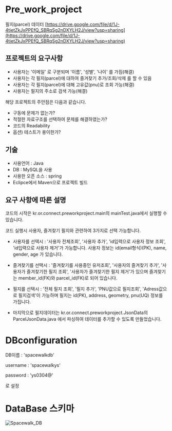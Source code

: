 # Pre_work_project

필지(parcel) 데이터 [https://drive.google.com/file/d/1J-4tietZkJxPPEfQ_SBRqSg2nDXYLH2J/view?usp=sharing](https://drive.google.com/file/d/1J-4tietZkJxPPEfQ_SBRqSg2nDXYLH2J/view?usp=sharing)

## 프로젝트의 요구사항

- 사용자는 '이메일' 로 구분되며 '이름', '성별', '나이' 를 가짐(해결)
- 사용자는 각 필지(parcel)에 대하여 즐겨찾기 추가/조회/삭제 를 할 수 있음
- 사용자는 각 필지(parcel)에 대해 고유값(pnu)로 조회 가능(해결)
- 사용자는 필지의 주소로 검색 가능(해결)

해당 프로젝트의 주안점은 다음과 같습니다.

- 구동에 문제가 없는가?
- 적절한 자료구조를 선택하여 문제를 해결하였는가?
- 코드의 Readability
- 옵션) 테스트가 용이한가?

## 기술 
- 사용언어 : Java
- DB : MySQL을 사용
- 사용한 오픈 소스 : spring  
- Eclipce에서 Maven으로 프로젝트 빌드

## 요구 사항에 따른 설명
코드의 시작은 kr.or.connect.preworkproject.main의 mainTest.java에서 실행할 수 있습니다.

코드 실행시 사용자, 즐겨찾기 필지와 관련하여 3가지로 선택 가능합니다.

- 사용자를 선택시 : '사용자 전체조회', '사용자 추가', 'id입력으로 사용자 정보 조회', 'id입력으로 사용자 제거'가 가능합니다. 사용자 정보는 id(email형식)(PK), name, gender, age 가 있습니다.

- 즐겨찾기를 선택시 : '즐겨찾기를 사용중인 유저조회', '사용자의 즐겨찾기 추가', '사용자가 즐겨찾기한 필지 조회', '사용자가 즐겨찾기한 필지 제거'가 있으며 즐겨찾기는 member_id(FK)와 parcel_id(FK)로 되어 있습니다.

- 필지를 선택시 : '전체 필지 조회', '필지 추가', 'PNU값으로 필지조회', 'Adress값으로 필지검색'이 가능하며 필지는 id(PK), address, geometry, pnu(UQ) 정보를 가집니다.

- 마지막으로 필지데이터는 kr.or.connect.preworkproject.JsonData의 ParcelJsonData.java 에서 파싱하여 데이터를 추가할 수 있도록 만들었습니다.

# DBconfiguration

DB이름 : 'spacewalkdb'

username : 'spacewalkys'

password : 'ys0304@' 

로 설정 


# DataBase 스키마

![Spacewalk_DB](https://user-images.githubusercontent.com/33721972/113986169-e67eab00-9887-11eb-9658-719d958aa234.png)

